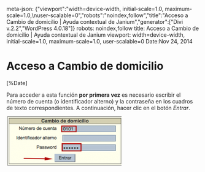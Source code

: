 meta-json: {"viewport":"width=device-width, initial-scale=1.0, maximum-scale=1.0,\nuser-scalable=0","robots":"noindex,follow","title":"Acceso a Cambio de domicilio | Ayuda contextual de Janium","generator":["Divi v.2.2","WordPress 4.0.18"]}
robots: noindex,follow
title: Acceso a Cambio de domicilio | Ayuda contextual de Janium
viewport: width=device-width, initial-scale=1.0, maximum-scale=1.0, user-scalable=0
Date:Nov 24, 2014


# Acceso a Cambio de domicilio

[%Date]

Para acceder a esta función **por primera vez** es necesario escribir el
número de cuenta (o identificador alterno) y la contraseña en los
cuadros de texto correspondientes. A continuación, hacer clic en el
botón *Entrar*.

[<img src="Login_cambio_domicilio-300x129.png" alt="Login_cambio_domicilio" width="300" height="129">](Login_cambio_domicilio.png)

